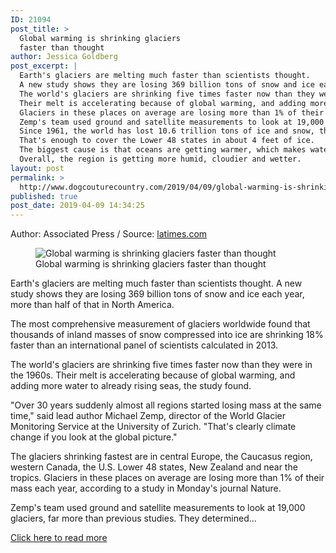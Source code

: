 ```yaml
---
ID: 21094
post_title: >
  Global warming is shrinking glaciers
  faster than thought
author: Jessica Goldberg
post_excerpt: |
  Earth's glaciers are melting much faster than scientists thought.
  A new study shows they are losing 369 billion tons of snow and ice each year, more than half of that in North America.
  The world's glaciers are shrinking five times faster now than they were in the 1960s.
  Their melt is accelerating because of global warming, and adding more water to already rising seas, the study found.
  Glaciers in these places on average are losing more than 1% of their mass each year, according to a study in Monday's journal Nature.
  Zemp's team used ground and satellite measurements to look at 19,000 glaciers, far more than previous studies.
  Since 1961, the world has lost 10.6 trillion tons of ice and snow, the study found.
  That's enough to cover the Lower 48 states in about 4 feet of ice.
  The biggest cause is that oceans are getting warmer, which makes water expand.
  Overall, the region is getting more humid, cloudier and wetter.
layout: post
permalink: >
  http://www.dogcouturecountry.com/2019/04/09/global-warming-is-shrinking-glaciers-faster-than-thought/
published: true
post_date: 2019-04-09 14:34:25
---
```

<p class="article-info-author-source"> <span>Author: Associated Press</span>&nbsp;/&nbsp;<span>Source: <a href="https://www.latimes.com/nation/la-na-glaciers-melting-20190408-story.html" target="_blank">latimes.com</a></span> </p> <figure><img alt="Global warming is shrinking glaciers faster than thought" src="https://www.latimes.com/resizer/uXpbaFFfNhp1M0qxoqIuz83l4pM=/1200x0/www.trbimg.com/img-5cac0629/turbine/la-1554777635-e51bh4g77s-snap-image">
<figcaption>Global warming is shrinking glaciers faster than thought</figcaption>
</figure>
<p>Earth's glaciers are melting much faster than scientists thought. A new study shows they are losing 369 billion tons of snow and ice each year, more than half of that in North America.</p>
<p>The most comprehensive measurement of glaciers worldwide found that thousands of inland masses of snow compressed into ice are shrinking 18% faster than an international panel of scientists calculated in 2013.</p>
<p>The world's glaciers are shrinking five times faster now than they were in the 1960s. Their melt is accelerating because of global warming, and adding more water to already rising seas, the study found.</p>
<p>"Over 30 years suddenly almost all regions started losing mass at the same time," said lead author Michael Zemp, director of the World Glacier Monitoring Service at the University of Zurich. "That's clearly climate change if you look at the global picture."</p>
<p>The glaciers shrinking fastest are in central Europe, the Caucasus region, western Canada, the U.S. Lower 48 states, New Zealand and near the tropics. Glaciers in these places on average are losing more than 1% of their mass each year, according to a study in Monday's journal Nature.</p>
<p>Zemp's team used ground and satellite measurements to look at 19,000 glaciers, far more than previous studies. They determined...</p> <p class="article-info-more"> <a href="https://www.latimes.com/nation/la-na-glaciers-melting-20190408-story.html" target="_blank">Click here to read more</a> </p>